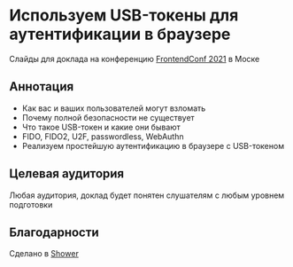 # Используем USB-токены для аутентификации в браузере

Слайды для доклада на конференцию [FrontendConf 2021](https://frontendconf.ru/moscow/2021) в Моске

## Аннотация

* Как вас и ваших пользователей могут взломать
* Почему полной безопасности не существует
* Что такое USB-токен и какие они бывают
* FIDO, FIDO2, U2F, passwordless, WebAuthn
* Реализуем простейшую аутентификацию в браузере с USB-токеном

## Целевая аудитория

Любая аудитория, доклад будет понятен слушателям с любым уровнем подготовки

## Благодарности

Сделано в [Shower](https://github.com/shower/shower)

